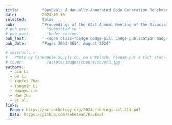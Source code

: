 ```yaml
---
title:          "DevEval: A Manually-Annotated Code Generation Benchmark Aligned with Real-World Code Repositories"
date:           2024-05-16
selected:       false
pub:            "Proceedings of the 62st Annual Meeting of the Association for Computational Linguistics (ACL 2024)"
# pub_pre:        "Submitted to "
# pub_post:       'Under review.'
pub_last:       ' <span class="badge badge-pill badge-publication badge-success">CCF-A, Poster</span>'
pub_date:       "Pages 3603-3614, August 2024"

# abstract: >-
#   Photo by Pineapple Supply Co. on Unsplash. Please put a tldr (too-long-didnt-read, 1~2 sentences) of your publication here. It is not recommended to put the actual abstract here because it is usually too long to fit in. $\LaTeX$ is supported. $a=b+c$.
# cover:          /assets/images/covers/cover3.jpg
authors:
  - Jia Li
  - Ge Li
  - Yunfei Zhao
  - Yongmin Li
  - Huanyu Liu
  - Hao Zhu
  - et al.
links:
  Paper: https://aclanthology.org/2024.findings-acl.214.pdf
  Data: https://github.com/seketeam/DevEval
---
```

